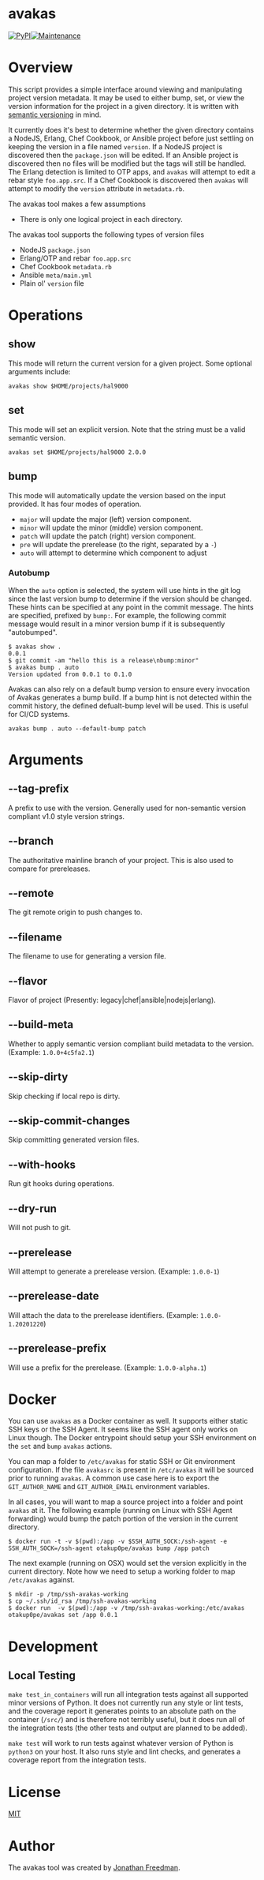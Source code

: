 avakas
======

[![PyPI](https://img.shields.io/pypi/v/avakas.svg)](https://pypi.python.org/pypi/avakas)[![Maintenance](https://img.shields.io/maintenance/yes/2021.svg)]()


# Overview

This script provides a simple interface around viewing and manipulating project version metadata. It may be used to either bump, set, or view the version information for the project in a given directory. It is written with [semantic versioning](http://semver.org/) in mind.

It currently does it's best to determine whether the given directory contains a NodeJS, Erlang, Chef Cookbook, or Ansible project before just settling on keeping the version in a file named `version`. If a NodeJS project is discovered then the `package.json` will be edited. If an Ansible project is discovered then no files will be modified but the tags will still be handled. The Erlang detection is limited to OTP apps, and `avakas` will attempt to edit a rebar style `foo.app.src`. If a Chef Cookbook is discovered then `avakas` will attempt to modify the `version` attribute in `metadata.rb`.

The avakas tool makes a few assumptions

* There is only one logical project in each directory.

The avakas tool supports the following types of version files

* NodeJS `package.json`
* Erlang/OTP and rebar `foo.app.src`
* Chef Cookbook `metadata.rb`
* Ansible `meta/main.yml`
* Plain ol' `version` file


# Operations

## show

This mode will return the current version for a given project. Some optional arguments include:

```shell
avakas show $HOME/projects/hal9000
```

## set

This mode will set an explicit version. Note that the string must be a valid semantic version.

```shell
avakas set $HOME/projects/hal9000 2.0.0
```

## bump

This mode will automatically update the version based on the input provided. It has four modes of operation.

* `major` will update the major (left) version component.
* `minor` will update the minor (middle) version component.
* `patch` will update the patch (right) version component.
* `pre` will update the prerelease (to the right, separated by a `-`)
* `auto` will attempt to determine which component to adjust

### Autobump

When the `auto` option is selected, the system will use hints in the git log since the last version bump to determine if the version should be changed. These hints can be specified at any point in the commit message. The hints are specified, prefixed by `bump:`. For example, the following commit message would result in a minor version bump if it is subsequently "autobumped".

```shell
$ avakas show .
0.0.1
$ git commit -am "hello this is a release\nbump:minor"
$ avakas bump . auto
Version updated from 0.0.1 to 0.1.0
```

Avakas can also rely on a default bump version to ensure every invocation of Avakas generates a bump build. If a bump hint is not detected within the commit history, the defined defualt-bump level will be used. This is useful for CI/CD systems.

```shell
avakas bump . auto --default-bump patch
```


# Arguments

## --tag-prefix

A prefix to use with the version. Generally used for non-semantic version compliant v1.0 style version strings.

## --branch

The authoritative mainline branch of your project. This is also used to compare for prereleases.

## --remote

The git remote origin to push changes to.

## --filename

The filename to use for generating a version file.

## --flavor

Flavor of project (Presently: legacy|chef|ansible|nodejs|erlang).

## --build-meta

Whether to apply semantic version compliant build metadata to the version. (Example: `1.0.0+4c5fa2.1`)

## --skip-dirty

Skip checking if local repo is dirty.

## --skip-commit-changes

Skip committing generated version files.

## --with-hooks

Run git hooks during operations.

## --dry-run

Will not push to git.

## --prerelease

Will attempt to generate a prerelease version. (Example: `1.0.0-1`)

## --prerelease-date

Will attach the data to the prerelease identifiers. (Example: `1.0.0-1.20201220`)

## --prerelease-prefix

Will use a prefix for the prerelease. (Example: `1.0.0-alpha.1`)


# Docker

You can use `avakas` as a Docker container as well. It supports either static SSH keys or the SSH Agent. It seems like the SSH agent only works on Linux though. The Docker entrypoint should setup your SSH environment on the `set` and `bump` `avakas` actions.

You can map a folder to `/etc/avakas` for static SSH or Git environment configuration. If the file `avakasrc` is present in `/etc/avakas` it will be sourced prior to running `avakas`. A common use case here is to export the `GIT_AUTHOR_NAME` and `GIT_AUTHOR_EMAIL` environment variables.

In all cases, you will want to map a source project into a folder and point `avakas` at it. The following example (running on Linux with SSH Agent forwarding) would bump the patch portion of the version in the current directory.

```
$ docker run -t -v $(pwd):/app -v $SSH_AUTH_SOCK:/ssh-agent -e SSH_AUTH_SOCK=/ssh-agent otakup0pe/avakas bump /app patch
```

The next example (running on OSX) would set the version explicitly in the current directory. Note how we need to setup a working folder to map `/etc/avakas` against.

```
$ mkdir -p /tmp/ssh-avakas-working
$ cp ~/.ssh/id_rsa /tmp/ssh-avakas-working
$ docker run  -v $(pwd):/app -v /tmp/ssh-avakas-working:/etc/avakas otakup0pe/avakas set /app 0.0.1
```

# Development

## Local Testing

`make test_in_containers` will run all integration tests against all supported
minor versions of Python. It does not currently run any style or lint tests,
and the coverage report it generates points to an absolute path on the
container (`/src/`) and is therefore not terribly useful, but it does run all
of the integration tests (the other tests and output are planned to be added).

`make test` will work to run tests against whatever version of Python is
`python3` on your host. It also runs style and lint checks, and generates a
coverage report from the integration tests.

# License

[MIT](https://github.com/otakup0pe/avakas/blob/master/LICENSE)


# Author

The avakas tool was created by [Jonathan Freedman](http://jonathanfreedman.bio/).
